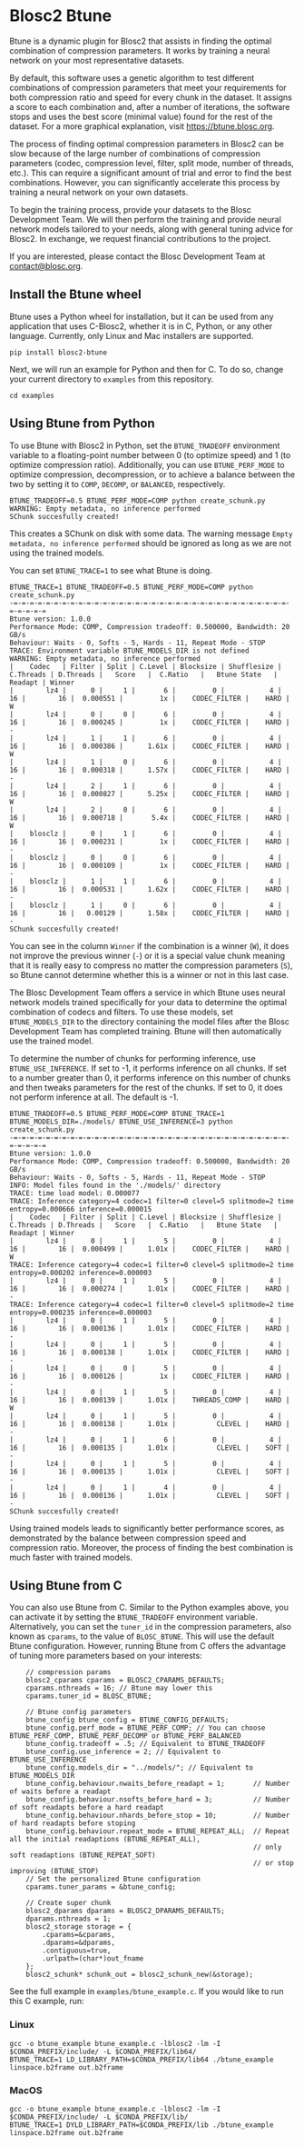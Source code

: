# Blosc2 Btune

Btune is a dynamic plugin for Blosc2 that assists in finding the optimal combination of compression parameters. It works by training a neural network on your most representative datasets.

By default, this software uses a genetic algorithm to test different combinations of compression parameters that meet your requirements for both compression ratio and speed for every chunk in the dataset. It assigns a score to each combination and, after a number of iterations, the software stops and uses the best score (minimal value) found for the rest of the dataset. For a more graphical explanation, visit https://btune.blosc.org.

The process of finding optimal compression parameters in Blosc2 can be slow because of the large number of combinations of compression parameters (codec, compression level, filter, split mode, number of threads, etc.). This can require a significant amount of trial and error to find the best combinations. However, you can significantly accelerate this process by training a neural network on your own datasets.

To begin the training process, provide your datasets to the Blosc Development Team. We will then perform the training and provide neural network models tailored to your needs, along with general tuning advice for Blosc2. In exchange, we request financial contributions to the project.

If you are interested, please contact the Blosc Development Team at contact@blosc.org.

## Install the Btune wheel

Btune uses a Python wheel for installation, but it can be used from any application that uses C-Blosc2, whether it is in C, Python, or any other language. Currently, only Linux and Mac installers are supported.

```shell
pip install blosc2-btune
```

Next, we will run an example for Python and then for C.
To do so, change your current directory to `examples` from this repository.

````shell
cd examples
````

## Using Btune from Python

To use Btune with Blosc2 in Python, set the `BTUNE_TRADEOFF` environment variable to a floating-point number between 0 (to optimize speed) and 1 (to optimize compression ratio). Additionally, you can use `BTUNE_PERF_MODE` to optimize compression, decompression, or to achieve a balance between the two by setting it to `COMP`, `DECOMP`, or `BALANCED`, respectively.

```shell
BTUNE_TRADEOFF=0.5 BTUNE_PERF_MODE=COMP python create_schunk.py
WARNING: Empty metadata, no inference performed
SChunk succesfully created!
```

This creates a SChunk on disk with some data. The warning message
`Empty metadata, no inference performed`
should be ignored as long as we are not using the trained models.

You can set `BTUNE_TRACE=1` to see what Btune is doing.

```shell
BTUNE_TRACE=1 BTUNE_TRADEOFF=0.5 BTUNE_PERF_MODE=COMP python create_schunk.py
-=-=-=-=-=-=-=-=-=-=-=-=-=-=-=-=-=-=-=-=-=-=-=-=-=-=-=-=-=-=-=-=-=-=-=-=-=-=-=
Btune version: 1.0.0
Performance Mode: COMP, Compression tradeoff: 0.500000, Bandwidth: 20 GB/s
Behaviour: Waits - 0, Softs - 5, Hards - 11, Repeat Mode - STOP
TRACE: Environment variable BTUNE_MODELS_DIR is not defined
WARNING: Empty metadata, no inference performed
|    Codec   | Filter | Split | C.Level | Blocksize | Shufflesize | C.Threads | D.Threads |   Score   |  C.Ratio   |   Btune State   | Readapt | Winner
|        lz4 |      0 |     1 |       6 |         0 |           4 |        16 |        16 |  0.000551 |         1x |    CODEC_FILTER |    HARD | W
|        lz4 |      0 |     0 |       6 |         0 |           4 |        16 |        16 |  0.000245 |         1x |    CODEC_FILTER |    HARD | -
|        lz4 |      1 |     1 |       6 |         0 |           4 |        16 |        16 |  0.000386 |      1.61x |    CODEC_FILTER |    HARD | W
|        lz4 |      1 |     0 |       6 |         0 |           4 |        16 |        16 |  0.000318 |      1.57x |    CODEC_FILTER |    HARD | -
|        lz4 |      2 |     1 |       6 |         0 |           4 |        16 |        16 |  0.000827 |      5.25x |    CODEC_FILTER |    HARD | W
|        lz4 |      2 |     0 |       6 |         0 |           4 |        16 |        16 |  0.000718 |       5.4x |    CODEC_FILTER |    HARD | W
|    blosclz |      0 |     1 |       6 |         0 |           4 |        16 |        16 |  0.000231 |         1x |    CODEC_FILTER |    HARD | -
|    blosclz |      0 |     0 |       6 |         0 |           4 |        16 |        16 |  0.000109 |         1x |    CODEC_FILTER |    HARD | -
|    blosclz |      1 |     1 |       6 |         0 |           4 |        16 |        16 |  0.000531 |      1.62x |    CODEC_FILTER |    HARD | -
|    blosclz |      1 |     0 |       6 |         0 |           4 |        16 |        16 |   0.00129 |      1.58x |    CODEC_FILTER |    HARD | -
SChunk succesfully created!
```

You can see in the column `Winner` if the combination is a winner (`W`), it does not improve
the previous winner (`-`) or it is a special value chunk meaning that it is really easy to 
compress no matter the compression parameters (`S`), so Btune cannot determine whether
this is a winner or not in this last case. 

The Blosc Development Team offers a service in which Btune uses neural network models trained specifically for your data to determine the optimal combination of codecs and filters. To use these models, set `BTUNE_MODELS_DIR` to the directory containing the model files after the Blosc Development Team has completed training. Btune will then automatically use the trained model.

To determine the number of chunks for performing inference, use `BTUNE_USE_INFERENCE`. If set to -1, it performs inference on all chunks. If set to a number greater than 0, it performs inference on this number of chunks and then tweaks parameters for the rest of the chunks. If set to 0, it does not perform inference at all. The default is -1.

```shell
BTUNE_TRADEOFF=0.5 BTUNE_PERF_MODE=COMP BTUNE_TRACE=1  BTUNE_MODELS_DIR=./models/ BTUNE_USE_INFERENCE=3 python create_schunk.py
-=-=-=-=-=-=-=-=-=-=-=-=-=-=-=-=-=-=-=-=-=-=-=-=-=-=-=-=-=-=-=-=-=-=-=-=-=-=-=
Btune version: 1.0.0
Performance Mode: COMP, Compression tradeoff: 0.500000, Bandwidth: 20 GB/s
Behaviour: Waits - 0, Softs - 5, Hards - 11, Repeat Mode - STOP
INFO: Model files found in the './models/' directory
TRACE: time load model: 0.000077
TRACE: Inference category=4 codec=1 filter=0 clevel=5 splitmode=2 time entropy=0.000666 inference=0.000015
|    Codec   | Filter | Split | C.Level | Blocksize | Shufflesize | C.Threads | D.Threads |   Score   |  C.Ratio   |   Btune State   | Readapt | Winner
|        lz4 |      0 |     1 |       5 |         0 |           4 |        16 |        16 |  0.000499 |      1.01x |    CODEC_FILTER |    HARD | W
TRACE: Inference category=4 codec=1 filter=0 clevel=5 splitmode=2 time entropy=0.000202 inference=0.000003
|        lz4 |      0 |     1 |       5 |         0 |           4 |        16 |        16 |  0.000274 |      1.01x |    CODEC_FILTER |    HARD | -
TRACE: Inference category=4 codec=1 filter=0 clevel=5 splitmode=2 time entropy=0.000235 inference=0.000003
|        lz4 |      0 |     1 |       5 |         0 |           4 |        16 |        16 |  0.000136 |      1.01x |    CODEC_FILTER |    HARD | -
|        lz4 |      0 |     1 |       5 |         0 |           4 |        16 |        16 |  0.000138 |      1.01x |    CODEC_FILTER |    HARD | -
|        lz4 |      0 |     0 |       5 |         0 |           4 |        16 |        16 |  0.000126 |         1x |    CODEC_FILTER |    HARD | -
|        lz4 |      0 |     1 |       5 |         0 |           4 |        16 |        16 |  0.000139 |      1.01x |    THREADS_COMP |    HARD | W
|        lz4 |      0 |     1 |       5 |         0 |           4 |        16 |        16 |  0.000138 |      1.01x |          CLEVEL |    HARD | -
|        lz4 |      0 |     1 |       6 |         0 |           4 |        16 |        16 |  0.000135 |      1.01x |          CLEVEL |    SOFT | -
|        lz4 |      0 |     1 |       5 |         0 |           4 |        16 |        16 |  0.000135 |      1.01x |          CLEVEL |    SOFT | -
|        lz4 |      0 |     1 |       4 |         0 |           4 |        16 |        16 |  0.000136 |      1.01x |          CLEVEL |    SOFT | -
SChunk succesfully created!
```

Using trained models leads to significantly better performance scores, as demonstrated by the balance between compression speed and compression ratio. Moreover, the process of finding the best combination is much faster with trained models.

## Using Btune from C

You can also use Btune from C. Similar to the Python examples above, you can activate it by setting the `BTUNE_TRADEOFF` environment variable. Alternatively, you can set the `tuner_id` in the compression parameters, also known as `cparams`, to the value of `BLOSC_BTUNE`. This will use the default Btune configuration. However, running Btune from C offers the advantage of tuning more parameters based on your interests:

```
    // compression params
    blosc2_cparams cparams = BLOSC2_CPARAMS_DEFAULTS;
    cparams.nthreads = 16; // Btune may lower this
    cparams.tuner_id = BLOSC_BTUNE;
    
    // Btune config parameters
    btune_config btune_config = BTUNE_CONFIG_DEFAULTS;
    btune_config.perf_mode = BTUNE_PERF_COMP; // You can choose BTUNE_PERF_COMP, BTUNE_PERF_DECOMP or BTUNE_PERF_BALANCED
    btune_config.tradeoff = .5; // Equivalent to BTUNE_TRADEOFF
    btune_config.use_inference = 2; // Equivalent to BTUNE_USE_INFERENCE
    btune_config.models_dir = "../models/"; // Equivalent to BTUNE_MODELS_DIR
    btune_config.behaviour.nwaits_before_readapt = 1;       // Number of waits before a readapt
    btune_config.behaviour.nsofts_before_hard = 3;          // Number of soft readapts before a hard readapt
    btune_config.behaviour.nhards_before_stop = 10;         // Number of hard readapts before stoping
    btune_config.behaviour.repeat_mode = BTUNE_REPEAT_ALL;  // Repeat all the initial readaptions (BTUNE_REPEAT_ALL), 
                                                            // only soft readaptions (BTUNE_REPEAT_SOFT)
                                                            // or stop improving (BTUNE_STOP)
    // Set the personalized Btune configuration
    cparams.tuner_params = &btune_config;

    // Create super chunk
    blosc2_dparams dparams = BLOSC2_DPARAMS_DEFAULTS;
    dparams.nthreads = 1;
    blosc2_storage storage = {
        .cparams=&cparams,
        .dparams=&dparams,
        .contiguous=true,
        .urlpath=(char*)out_fname
    };
    blosc2_schunk* schunk_out = blosc2_schunk_new(&storage);
```

See the full example in `examples/btune_example.c`.
If you would like to run this C example, run:

### Linux
```shell
gcc -o btune_example btune_example.c -lblosc2 -lm -I $CONDA_PREFIX/include/ -L $CONDA_PREFIX/lib64/
BTUNE_TRACE=1 LD_LIBRARY_PATH=$CONDA_PREFIX/lib64 ./btune_example linspace.b2frame out.b2frame
```

### MacOS
```shell
gcc -o btune_example btune_example.c -lblosc2 -lm -I $CONDA_PREFIX/include/ -L $CONDA_PREFIX/lib/
BTUNE_TRACE=1 DYLD_LIBRARY_PATH=$CONDA_PREFIX/lib ./btune_example linspace.b2frame out.b2frame
```